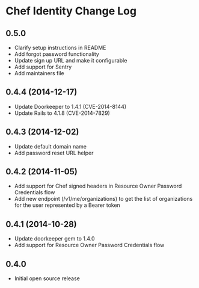 # Chef Identity Change Log

## 0.5.0

* Clarify setup instructions in README
* Add forgot password functionality
* Update sign up URL and make it configurable
* Add support for Sentry
* Add maintainers file

## 0.4.4 (2014-12-17)

* Update Doorkeeper to 1.4.1 (CVE-2014-8144)
* Update Rails to 4.1.8 (CVE-2014-7829)

## 0.4.3 (2014-12-02)

* Update default domain name
* Add password reset URL helper

## 0.4.2 (2014-11-05)
* Add support for Chef signed headers in Resource Owner Password
  Credentials flow
* Add new endpoint (/v1/me/organizations) to get the list of
  organizations for the user represented by a Bearer token

## 0.4.1 (2014-10-28)
* Update doorkeeper gem to 1.4.0
* Add support for Resource Owner Password Credentials flow

## 0.4.0
* Initial open source release
